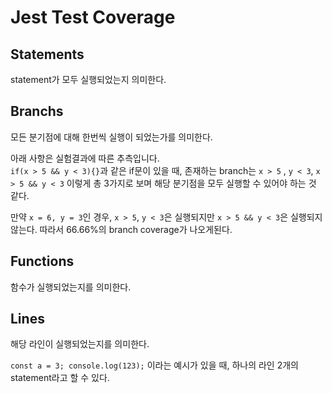 # Jest Test Coverage

## Statements

statement가 모두 실행되었는지 의미한다.

## Branchs

모든 분기점에 대해 한번씩 실행이 되었는가를 의미한다.

아래 사항은 실험결과에 따른 추측입니다.  
`if(x > 5 && y < 3){}`과 같은 if문이 있을 때, 존재하는 branch는 `x > 5` , `y < 3`, `x > 5 && y < 3` 이렇게 총 3가지로 보며 해당 분기점을 모두 실행할 수 있어야 하는 것 같다.

만약 `x = 6, y = 3`인 경우, `x > 5`, `y < 3`은 실행되지만 `x > 5 && y < 3`은 실행되지 않는다. 따라서 66.66%의 branch coverage가 나오게된다.

## Functions

함수가 실행되었는지를 의미한다.

## Lines

해당 라인이 실행되었는지를 의미한다.

`const a = 3; console.log(123);` 이라는 예시가 있을 때, 하나의 라인 2개의 statement라고 할 수 있다.
